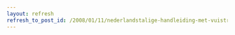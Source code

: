 ```yaml
---
layout: refresh
refresh_to_post_id: /2008/01/11/nederlandstalige-handleiding-met-vuistregels-voor-internet-video
---
```

